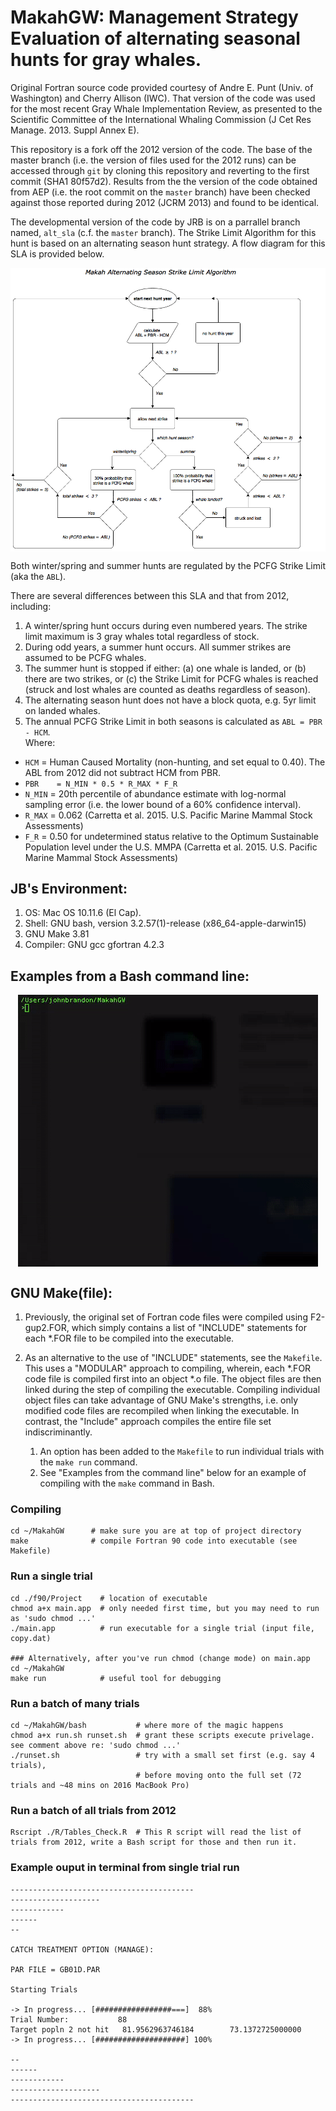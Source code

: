 # MakahGW: Management Strategy Evaluation of alternating seasonal hunts for gray whales. 

Original Fortran source code provided courtesy of Andre E. Punt (Univ. of Washington) and Cherry Allison (IWC). That version of the code was used for the most recent Gray Whale Implementation Review, as presented to the Scientific Committee of the International Whaling Commission (J Cet Res Manage. 2013. Suppl Annex E). 

This repository is a fork off the 2012 version of the code. The base of the master branch (i.e. the version of files used for the 2012 runs) can be accessed through `git` by cloning this repository and reverting to the first commit (SHA1 80f57d2). Results from the the version of the code obtained from AEP (i.e. the root commit on the `master` branch) have been checked against those reported during 2012 (JCRM 2013) and found to be identical.    

The developmental version of the code by JRB is on a parrallel branch named, `alt_sla` (c.f. the `master` branch). The Strike Limit Algorithm for this hunt is based on an alternating season hunt strategy. A flow diagram for this SLA is provided below. 

<p align="center">
  <img src="./figs/FlowChart.png" width="800" align="center" title="Makah Alternating Season Strike Limit Algorithm">
</p>

Both winter/spring and summer hunts are regulated by the PCFG Strike Limit (aka the `ABL`).

There are several differences between this SLA and that from 2012, including:
1.  A winter/spring hunt occurs during even numbered years. The strike limit maximum is 3 gray whales total regardless of stock.
2.  During odd years, a summer hunt occurs. All summer strikes are assumed to be PCFG whales. 
3.  The summer hunt is stopped if either: (a)  one whale is landed, or (b) there are two strikes, or (c) the Strike Limit for PCFG whales is reached (struck and lost whales are counted as deaths regardless of season).
3.  The alternating season hunt does not have a block quota, e.g. 5yr limit on landed whales.
3.  The annual PCFG Strike Limit in both seasons is calculated as `ABL = PBR - HCM`.  
Where:  
* `HCM`   = Human Caused Mortality (non-hunting, and set equal to 0.40). The ABL from 2012 did not subtract HCM from PBR. 
* `PBR    = N_MIN * 0.5 * R_MAX * F_R`
* `N_MIN` = 20th percentile of abundance estimate with log-normal sampling error (i.e. the lower bound of a 60% confidence interval).
* `R_MAX` = 0.062 (Carretta et al. 2015. U.S. Pacific Marine Mammal Stock Assessments)
* `F_R`   = 0.50 for undetermined status relative to the Optimum Sustainable Population level under the U.S. MMPA (Carretta et al. 2015. U.S. Pacific Marine Mammal Stock Assessments)

<!--
## Project notes: 
1. Reasons and corresponding IDs for stopping the hunt (see also the `Reason` vector in `*.FOR` code):
     1. 2 strikes during summer hunt year.
     2. 3 strikes total during winter/spring hunt year. 
     3. PCFG strike limit (ABL) reached.
     4. Landed one whale in summer.
-->

## JB's Environment:
1. OS: Mac OS 10.11.6 (El Cap).
2. Shell: GNU bash, version 3.2.57(1)-release (x86\_64-apple-darwin15)
3. GNU Make 3.81
4. Compiler: GNU gcc gfortran 4.2.3 

## __Examples from a Bash command line__:

<p align="center">
  <img src="./figs/makerun.gif" width="480" height="435" align="center">
</p>

## GNU Make(file): 
1. Previously, the original set of Fortran code files were compiled using F2-gup2.FOR, which simply contains a list of "INCLUDE" statements for each \*.FOR file to be compiled into the executable.   

2. As an alternative to the use of "INCLUDE" statements, see the `Makefile`. This uses a "MODULAR" approach to compiling, wherein, each \*.FOR code file is compiled first into an object \*.o file. The object files are then linked during the step of compiling the executable. Compiling individual object files can take advantage of GNU Make's strengths, i.e. only modified code files are recompiled when linking the executable. In contrast, the "Include" approach compiles the entire file set indiscriminantly.
     1. An option has been added to the `Makefile` to run individual trials with the `make run` command.
     2. See "Examples from the command line" below for an example of compiling with the `make` command in Bash.

### Compiling
``` shell
cd ~/MakahGW      # make sure you are at top of project directory 
make              # compile Fortran 90 code into executable (see Makefile)
``` 

### Run a single trial
``` shell
cd ./f90/Project    # location of executable
chmod a+x main.app  # only needed first time, but you may need to run as 'sudo chmod ...'
./main.app          # run executable for a single trial (input file, copy.dat)

### Alternatively, after you've run chmod (change mode) on main.app
cd ~/MakahGW
make run            # useful tool for debugging
```

### Run a batch of many trials

``` shell
cd ~/MakahGW/bash           # where more of the magic happens
chmod a+x run.sh runset.sh  # grant these scripts execute privelage. see comment above re: 'sudo chmod ...' 
./runset.sh                 # try with a small set first (e.g. say 4 trials), 
                            # before moving onto the full set (72 trials and ~48 mins on 2016 MacBook Pro)
```

### __Run a batch of all trials from 2012__
```shell
Rscript ./R/Tables_Check.R  # This R script will read the list of trials from 2012, write a Bash script for those and then run it.
```

### Example ouput in terminal from single trial run

``` shell
-----------------------------------------
--------------------
------------
------
--
                  
CATCH TREATMENT OPTION (MANAGE):   
                    
PAR FILE = GB01D.PAR   
                      
Starting Trials
                        
-> In progress... [#################===]  88% 
Trial Number:           88
Target popln 2 not hit   81.9562963746184        73.1372725000000     
-> In progress... [####################] 100% 
                              
--
------
------------
--------------------
-----------------------------------------

```
